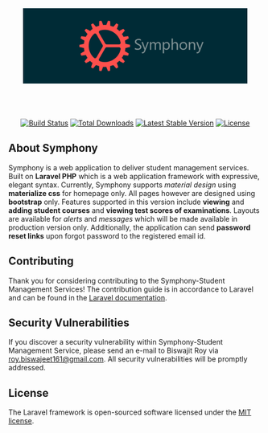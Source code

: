 <p align="center" style="font-size: 3.5rem"><img src="public/images/head.png" height=150px; /></p>
<p align="center">
<a href="https://travis-ci.org/laravel/framework"><img src="https://travis-ci.org/laravel/framework.svg" alt="Build Status"></a>
<a href="https://packagist.org/packages/laravel/framework"><img src="https://poser.pugx.org/laravel/framework/d/total.svg" alt="Total Downloads"></a>
<a href="https://packagist.org/packages/laravel/framework"><img src="https://poser.pugx.org/laravel/framework/v/stable.svg" alt="Latest Stable Version"></a>
<a href="https://packagist.org/packages/laravel/framework"><img src="https://poser.pugx.org/laravel/framework/license.svg" alt="License"></a>
</p>

## About Symphony

Symphony is a web application to deliver student management services. Built on **Laravel PHP** which is a web application framework with expressive, elegant syntax. Currently, Symphony supports *material design* using **materialize css** for homepage only. All pages however are designed using **bootstrap** only. Features supported in this version include **viewing** and **adding student courses** and **viewing test scores of examinations**. Layouts are available for *alerts* and *messages* which will be made available in production version only. Additionally, the application can send **password reset links** upon forgot password to the registered email id.

## Contributing

Thank you for considering contributing to the Symphony-Student Management Services! The contribution guide is in accordance to Laravel and can be found in the [Laravel documentation](https://laravel.com/docs/contributions).

## Security Vulnerabilities

If you discover a security vulnerability within Symphony-Student Management Service, please send an e-mail to Biswajit Roy via [roy.biswajeet161@gmail.com](mailto:roy.biswajeet161@gmail.com). All security vulnerabilities will be promptly addressed.

## License

The Laravel framework is open-sourced software licensed under the [MIT license](https://opensource.org/licenses/MIT).
